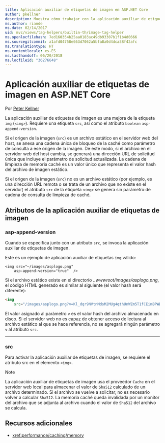 ```yaml
---
title: Aplicación auxiliar de etiquetas de imagen en ASP.NET Core
author: pkellner
description: Muestra cómo trabajar con la aplicación auxiliar de etiquetas de imagen
ms.author: riande
ms.date: 02/14/2017
uid: mvc/views/tag-helpers/builtin-th/image-tag-helper
ms.openlocfilehash: 7ed160354b25aa0183ac49db93307b1f1b4d0666
ms.sourcegitcommit: a1afd04758e663d7062a5bfa8a0d4dca38f42afc
ms.translationtype: HT
ms.contentlocale: es-ES
ms.lasthandoff: 06/20/2018
ms.locfileid: "36276648"
---
```

# <a name="image-tag-helper-in-aspnet-core"></a>Aplicación auxiliar de etiquetas de imagen en ASP.NET Core

Por [Peter Kellner](http://peterkellner.net) 

La aplicación auxiliar de etiquetas de imagen es una mejora de la etiqueta `img` (`<img>`). Requiere una etiqueta `src`, así como el atributo `boolean` `asp-append-version`.

Si el origen de la imagen (`src`) es un archivo estático en el servidor web del host, se anexa una cadena única de bloqueo de la caché como parámetro de consulta a ese origen de la imagen. De este modo, si el archivo en el servidor web del host cambia, se generará una dirección URL de solicitud única que incluye el parámetro de solicitud actualizada. La cadena de limpieza de memoria caché es un valor único que representa el valor hash del archivo de imagen estático.

Si el origen de la imagen (`src`) no es un archivo estático (por ejemplo, es una dirección URL remota o se trata de un archivo que no existe en el servidor) el atributo `src` de la etiqueta `<img>` se genera sin parámetro de cadena de consulta de limpieza de caché.

## <a name="image-tag-helper-attributes"></a>Atributos de la aplicación auxiliar de etiquetas de imagen


### <a name="asp-append-version"></a>asp-append-version

Cuando se especifica junto con un atributo `src`, se invoca la aplicación auxiliar de etiquetas de imagen.

Este es un ejemplo de aplicación auxiliar de etiquetas `img` válido:

```cshtml
<img src="~/images/asplogo.png" 
    asp-append-version="true"  />
```

Si el archivo estático existe en el directorio *..wwwroot/images/asplogo.png*, el código HTML generado es similar al siguiente (el valor hash será diferente):

```html
<img 
    src="/images/asplogo.png?v=Kl_dqr9NVtnMdsM2MUg4qthUnWZm5T1fCEimBPWDNgM"/>
```

El valor asignado al parámetro `v` es el valor hash del archivo almacenado en disco. Si el servidor web no es capaz de obtener acceso de lectura al archivo estático al que se hace referencia, no se agregará ningún parámetro `v` al atributo `src`.

- - -

### <a name="src"></a>src

Para activar la aplicación auxiliar de etiquetas de imagen, se requiere el atributo src en el elemento `<img>`. 

> [!NOTE]
> La aplicación auxiliar de etiquetas de imagen usa el proveedor `Cache` en el servidor web local para almacenar el valor de `Sha512` calculado de un archivo determinado. Si el archivo se vuelve a solicitar, no es necesario volver a calcular `Sha512`. La memoria caché queda invalidada por un monitor del archivo que se adjunta al archivo cuando el valor de `Sha512` del archivo se calcula.

## <a name="additional-resources"></a>Recursos adicionales

* <xref:performance/caching/memory>
